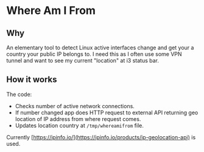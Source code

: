 # Where Am I From

## Why

An elementary tool to detect Linux active interfaces change and get your a country your public IP belongs to.
I need this as I often use some VPN tunnel and want to see my current "location" at i3 status bar.

## How it works

The code:
- Checks number of active network connections.
- If number changed app does HTTP request to external API returning geo location of IP address from where request comes.
- Updates location country at `/tmp/whereamifrom` file.

Currently [https://ipinfo.io/](https://ipinfo.io/products/ip-geolocation-api) is used.
